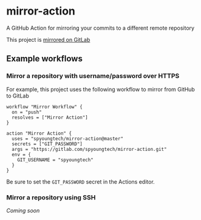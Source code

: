 # mirror-action

A GitHub Action for mirroring your commits to a different remote repository

This project is [mirrored on GitLab](https://gitlab.com/spyoungtech/mirror-action)

## Example workflows

### Mirror a repository with username/password over HTTPS

For example, this project uses the following workflow to mirror from GitHub to GitLab

```workflow
workflow "Mirror Workflow" {
  on = "push"
  resolves = ["Mirror Action"]
}

action "Mirror Action" {
  uses = "spyoungtech/mirror-action@master"
  secrets = ["GIT_PASSWORD"]
  args = "https://gitlab.com/spyoungtech/mirror-action.git"
  env = {
    GIT_USERNAME = "spyoungtech"
  }
}
```

Be sure to set the `GIT_PASSWORD` secret in the Actions editor.

### Mirror a repository using SSH

_Coming soon_
